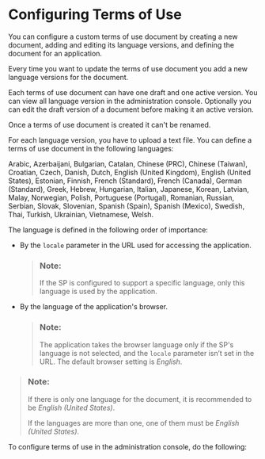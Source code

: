 <!-- loio61d3a864fc0544498627e5554bc929d9 -->

# Configuring Terms of Use

You can configure a custom terms of use document by creating a new document, adding and editing its language versions, and defining the document for an application.

Every time you want to update the terms of use document you add a new language versions for the document.

Each terms of use document can have one draft and one active version. You can view all language version in the administration console. Optionally you can edit the draft version of a document before making it an active version.

Once a terms of use document is created it can't be renamed.

For each language version, you have to upload a text file. You can define a terms of use document in the following languages:

Arabic, Azerbaijani, Bulgarian, Catalan, Chinese \(PRC\), Chinese \(Taiwan\), Croatian, Czech, Danish, Dutch, English \(United Kingdom\), English \(United States\), Estonian, Finnish, French \(Standard\), French \(Canada\), German \(Standard\), Greek, Hebrew, Hungarian, Italian, Japanese, Korean, Latvian, Malay, Norwegian, Polish, Portuguese \(Portugal\), Romanian, Russian, Serbian, Slovak, Slovenian, Spanish \(Spain\), Spanish \(Mexico\), Swedish, Thai, Turkish, Ukrainian, Vietnamese, Welsh.

The language is defined in the following order of importance:

-   By the `locale` parameter in the URL used for accessing the application.

    > ### Note:  
    > If the SP is configured to support a specific language, only this language is used by the application.

-   By the language of the application's browser.

    > ### Note:  
    > The application takes the browser language only if the SP's language is not selected, and the `locale` parameter isn’t set in the URL. The default browser setting is *English*.


> ### Note:  
> If there is only one language for the document, it is recommended to be *English \(United States\)*.
> 
> If the languages are more than one, one of them must be *English \(United States\)*.

To configure terms of use in the administration console, do the following:

